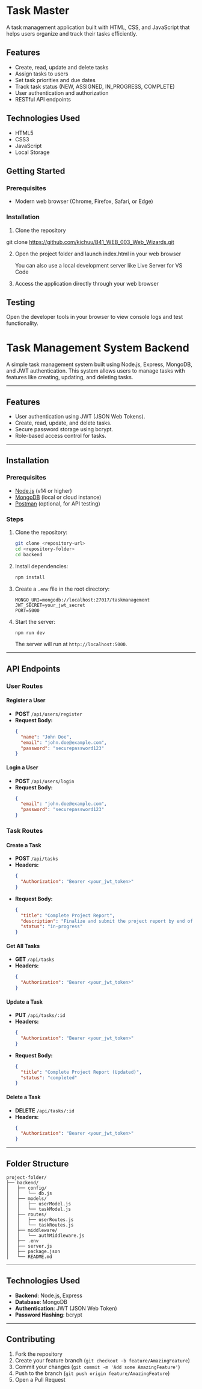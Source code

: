 # Task Master

A task management application built with HTML, CSS, and JavaScript that helps users organize and track their tasks efficiently.

## Features

- Create, read, update and delete tasks
- Assign tasks to users
- Set task priorities and due dates
- Track task status (NEW, ASSIGNED, IN_PROGRESS, COMPLETE)
- User authentication and authorization
- RESTful API endpoints

## Technologies Used

- HTML5
- CSS3
- JavaScript
- Local Storage

## Getting Started

### Prerequisites

- Modern web browser (Chrome, Firefox, Safari, or Edge)

### Installation

1. Clone the repository

git clone https://github.com/kichuu/B41_WEB_003_Web_Wizards.git

2. Open the project folder and launch index.html in your web browser

   You can also use a local development server like Live Server for VS Code

3. Access the application directly through your web browser


## Testing

Open the developer tools in your browser to view console logs and test functionality.

# Task Management System Backend

A simple task management system built using Node.js, Express, MongoDB, and JWT authentication. This system allows users to manage tasks with features like creating, updating, and deleting tasks.

---

## Features

- User authentication using JWT (JSON Web Tokens).
- Create, read, update, and delete tasks.
- Secure password storage using bcrypt.
- Role-based access control for tasks.

---

## Installation

### Prerequisites

- [Node.js](https://nodejs.org/) (v14 or higher)
- [MongoDB](https://www.mongodb.com/) (local or cloud instance)
- [Postman](https://www.postman.com/) (optional, for API testing)

### Steps

1. Clone the repository:
   ```bash
   git clone <repository-url>
   cd <repository-folder>
   cd backend
   ```

2. Install dependencies:
   ```bash
   npm install
   ```

3. Create a `.env` file in the root directory:
   ```plaintext
   MONGO_URI=mongodb://localhost:27017/taskmanagement
   JWT_SECRET=your_jwt_secret
   PORT=5000
   ```

4. Start the server:
   ```bash
   npm run dev
   ```
   The server will run at `http://localhost:5000`.

---

## API Endpoints

### **User Routes**

#### **Register a User**
- **POST** `/api/users/register`
- **Request Body:**
  ```json
  {
    "name": "John Doe",
    "email": "john.doe@example.com",
    "password": "securepassword123"
  }
  ```

#### **Login a User**
- **POST** `/api/users/login`
- **Request Body:**
  ```json
  {
    "email": "john.doe@example.com",
    "password": "securepassword123"
  }
  ```


### **Task Routes**

#### **Create a Task**
- **POST** `/api/tasks`
- **Headers:**
  ```json
  {
    "Authorization": "Bearer <your_jwt_token>"
  }
  ```
- **Request Body:**
  ```json
  {
    "title": "Complete Project Report",
    "description": "Finalize and submit the project report by end of the day.",
    "status": "in-progress"
  }
  ```

#### **Get All Tasks**
- **GET** `/api/tasks`
- **Headers:**
  ```json
  {
    "Authorization": "Bearer <your_jwt_token>"
  }
  ```

#### **Update a Task**
- **PUT** `/api/tasks/:id`
- **Headers:**
  ```json
  {
    "Authorization": "Bearer <your_jwt_token>"
  }
  ```
- **Request Body:**
  ```json
  {
    "title": "Complete Project Report (Updated)",
    "status": "completed"
  }
  ```

#### **Delete a Task**
- **DELETE** `/api/tasks/:id`
- **Headers:**
  ```json
  {
    "Authorization": "Bearer <your_jwt_token>"
  }
  ```

---

## Folder Structure

```
project-folder/
├── backend/
│   ├── config/
│   │   └── db.js
│   ├── models/
│   │   ├── userModel.js
│   │   └── taskModel.js
│   ├── routes/
│   │   ├── userRoutes.js
│   │   └── taskRoutes.js
│   ├── middleware/
│   │   └── authMiddleware.js
│   ├── .env
│   ├── server.js
│   ├── package.json
│   └── README.md
```

---

## Technologies Used

- **Backend**: Node.js, Express
- **Database**: MongoDB
- **Authentication**: JWT (JSON Web Token)
- **Password Hashing**: bcrypt

---

## Contributing

1. Fork the repository
2. Create your feature branch (`git checkout -b feature/AmazingFeature`)
3. Commit your changes (`git commit -m 'Add some AmazingFeature'`)
4. Push to the branch (`git push origin feature/AmazingFeature`)
5. Open a Pull Request

